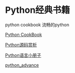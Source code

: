 # Python经典书籍

python cookbook
流畅的python

[Python CookBook](https://python3-cookbook.readthedocs.io/zh_CN/latest/preface.html)


[Python源码赏析](https://www.imooc.com/read/payarticleelitecomment?column_id=76)

[Python语言小册子](https://python.fasionchan.com/zh_CN/latest/index.html)

[python_advance](https://ebook-python-study.readthedocs.io/zh_CN/latest/python%E8%BF%9B%E9%98%B606%E5%B9%B6%E5%8F%91%E4%B9%8B%E4%BA%8C%E6%8A%80%E6%9C%AF%E7%82%B9%E5%85%B3%E9%94%AE%E8%AF%8D.html)